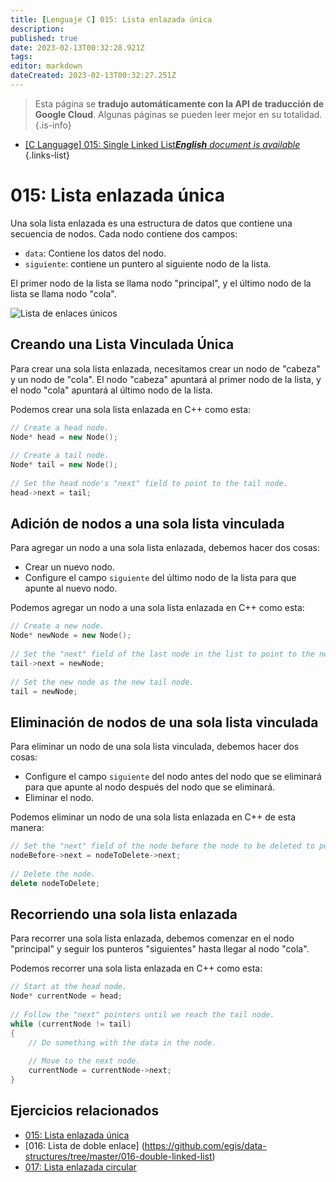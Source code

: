 ```yaml
---
title: [Lenguaje C] 015: Lista enlazada única
description: 
published: true
date: 2023-02-13T00:32:28.921Z
tags: 
editor: markdown
dateCreated: 2023-02-13T00:32:27.251Z
---
```


> Esta página se **tradujo automáticamente con la API de traducción de Google Cloud**.
Algunas páginas se pueden leer mejor en su totalidad.{.is-info}



- [[C Language] 015: Single Linked List***English** document is available*](/en/Knowledge-base/Algorithm/c-language-015-single-linked-list)
{.links-list}


# 015: Lista enlazada única

Una sola lista enlazada es una estructura de datos que contiene una secuencia de nodos. Cada nodo contiene dos campos:

- `data`: Contiene los datos del nodo.
- `siguiente`: contiene un puntero al siguiente nodo de la lista.

El primer nodo de la lista se llama nodo "principal", y el último nodo de la lista se llama nodo "cola".

![Lista de enlaces únicos](https://i.imgur.com/kTGiukN.png)

## Creando una Lista Vinculada Única

Para crear una sola lista enlazada, necesitamos crear un nodo de "cabeza" y un nodo de "cola". El nodo "cabeza" apuntará al primer nodo de la lista, y el nodo "cola" apuntará al último nodo de la lista.

Podemos crear una sola lista enlazada en C++ como esta:

```c++
// Create a head node.
Node* head = new Node();
 
// Create a tail node.
Node* tail = new Node();
 
// Set the head node's "next" field to point to the tail node.
head->next = tail;
```

## Adición de nodos a una sola lista vinculada

Para agregar un nodo a una sola lista enlazada, debemos hacer dos cosas:

- Crear un nuevo nodo.
- Configure el campo `siguiente` del último nodo de la lista para que apunte al nuevo nodo.

Podemos agregar un nodo a una sola lista enlazada en C++ como esta:

```c++
// Create a new node.
Node* newNode = new Node();
 
// Set the "next" field of the last node in the list to point to the new node.
tail->next = newNode;
 
// Set the new node as the new tail node.
tail = newNode;
```

## Eliminación de nodos de una sola lista vinculada

Para eliminar un nodo de una sola lista vinculada, debemos hacer dos cosas:

- Configure el campo `siguiente` del nodo antes del nodo que se eliminará para que apunte al nodo después del nodo que se eliminará.
- Eliminar el nodo.

Podemos eliminar un nodo de una sola lista enlazada en C++ de esta manera:

```c++
// Set the "next" field of the node before the node to be deleted to point to the node after the node to be deleted.
nodeBefore->next = nodeToDelete->next;
 
// Delete the node.
delete nodeToDelete;
```

## Recorriendo una sola lista enlazada

Para recorrer una sola lista enlazada, debemos comenzar en el nodo "principal" y seguir los punteros "siguientes" hasta llegar al nodo "cola".

Podemos recorrer una sola lista enlazada en C++ como esta:

```c++
// Start at the head node.
Node* currentNode = head;
 
// Follow the "next" pointers until we reach the tail node.
while (currentNode != tail)
{
    // Do something with the data in the node.
 
    // Move to the next node.
    currentNode = currentNode->next;
}
```

## Ejercicios relacionados

- [015: Lista enlazada única](https://github.com/egis/data-structures/tree/master/015-single-linked-list)
- [016: Lista de doble enlace] (https://github.com/egis/data-structures/tree/master/016-double-linked-list)
- [017: Lista enlazada circular](https://github.com/egis/data-structures/tree/master/017-circular-linked-list)